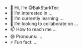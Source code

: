 - 👋 Hi, I’m @BakStarkTec
- 👀 I’m interested in ...
- 🌱 I’m currently learning ...
- 💞️ I’m looking to collaborate on ...
- 📫 How to reach me ...
- 😄 Pronouns: ...
- ⚡ Fun fact: ...

<!---
BakStarkTec/BakStarkTec is a ✨ special ✨ repository because its `README.md` (this file) appears on your GitHub profile.
You can click the Preview link to take a look at your changes.
--->
